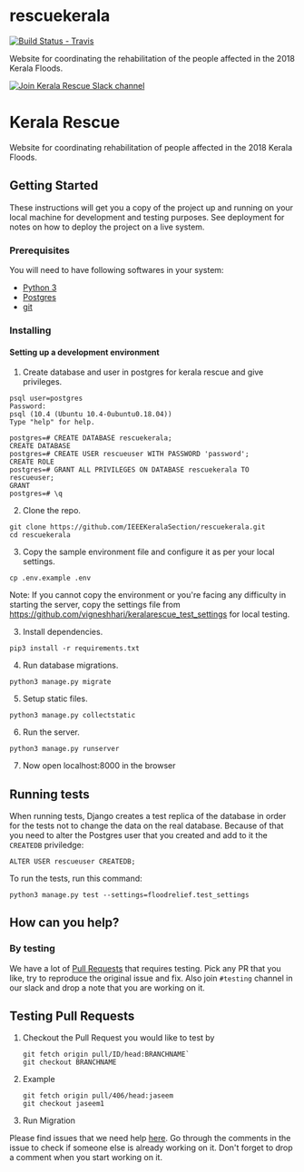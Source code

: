 # rescuekerala

[![Build Status - Travis][0]][1]

Website for coordinating the rehabilitation of the people affected in the 2018 Kerala Floods.

[![Join Kerala Rescue Slack channel](https://i.imgur.com/V7jxjak.png)](http://bit.ly/keralarescueslack)

# Kerala Rescue

Website for coordinating rehabilitation of people affected in the 2018 Kerala Floods.

## Getting Started

These instructions will get you a copy of the project up and running on your local machine for development and testing purposes. See deployment for notes on how to deploy the project on a live system.

### Prerequisites

You will need to have following softwares in your system:

- [Python 3](https://www.python.org/downloads/)
- [Postgres](https://www.postgresql.org/download/)
- [git](https://git-scm.com/downloads)

### Installing

#### Setting up a development environment

1. Create database and user in postgres for kerala rescue and give privileges.

```
psql user=postgres
Password:
psql (10.4 (Ubuntu 10.4-0ubuntu0.18.04))
Type "help" for help.

postgres=# CREATE DATABASE rescuekerala;
CREATE DATABASE
postgres=# CREATE USER rescueuser WITH PASSWORD 'password';
CREATE ROLE
postgres=# GRANT ALL PRIVILEGES ON DATABASE rescuekerala TO rescueuser;
GRANT
postgres=# \q

```

2. Clone the repo.
```
git clone https://github.com/IEEEKeralaSection/rescuekerala.git
cd rescuekerala
```

3. Copy the sample environment file and configure it as per your local settings.

```
cp .env.example .env
```

Note: If you cannot copy the environment or you're facing any difficulty in starting the server, copy the settings file from
https://github.com/vigneshhari/keralarescue_test_settings for local testing.

3. Install dependencies.

```
pip3 install -r requirements.txt
```

4. Run database migrations.

```
python3 manage.py migrate
```

5. Setup static files.
```
python3 manage.py collectstatic
```


6. Run the server.

```
python3 manage.py runserver
```
7. Now open localhost:8000 in the browser

## Running tests

When running tests, Django creates a test replica of the database in order for the tests not to change the data on the real database. Because of that you need to alter the Postgres user that you created and add to it the `CREATEDB` priviledge:

```
ALTER USER rescueuser CREATEDB;
```

To run the tests, run this command:

```
python3 manage.py test --settings=floodrelief.test_settings
```

## How can you help?

### By testing

We have a lot of [Pull Requests](https://github.com/IEEEKeralaSection/rescuekerala/pulls) that requires testing. Pick any PR that you like, try to reproduce the original issue and fix. Also join `#testing` channel in our slack and drop a note that you
are working on it.

## Testing Pull Requests
1. Checkout the Pull Request you would like to test by
      ```
      git fetch origin pull/ID/head:BRANCHNAME`
      git checkout BRANCHNAME
     ```    
2. Example
    ```
    git fetch origin pull/406/head:jaseem  
    git checkout jaseem1
    ```
3. Run Migration
    
Please find issues that we need help [here](https://github.com/IEEEKeralaSection/rescuekerala/issues?q=is%3Aissue+is%3Aopen+label%3A%22help+wanted%22). Go through the comments in the issue to check if someone else is already working on it. Don't forget to drop a comment when you start working on it.

[0]: https://travis-ci.org/IEEEKeralaSection/rescuekerala.svg?branch=master
[1]: https://travis-ci.org/IEEEKeralaSection/rescuekerala
